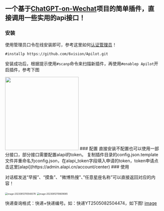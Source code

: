 ## 一个基于[ChatGPT-on-Wechat](https://github.com/zhayujie/chatgpt-on-wechat)项目的简单插件，直接调用一些实用的api接口！

### 安装

使用管理员口令在线安装即可，参考这里如何[认证管理员](https://www.wangpc.cc/aigc/chatgpt-on-wechat_plugin/)！

```
#installp https://github.com/6vision/Apilot.git
```

安装成功后，根据提示使用`#scanp`命令来扫描新插件，再使用`#enablep Apilot`开启插件，参考下图

<img width="240" src="https://cdn.jsdelivr.net/gh/6vision/PicBED@latest/images/2023/08/12/539fddb2344205e137fd5933b1f5f20f-image-20230812111523205-02596d.png" />
### 配置
直接安装不配置也可以使用一部分接口，部分接口需要配置alapi的token。
复制插件目录的config.json.template文件并重命名为config.json，在alapi_token字段填入申请的token，token申请点击这里[alapi](https://admin.alapi.cn/account/center)
### 使用

对话框发送“早报”、“摸鱼”、"微博热搜"、”任意星座名称”可以直接返回对应的内容！

<img src="https://cdn.jsdelivr.net/gh/6vision/PicBED@latest/images/2023/08/12/227e04d5f08800ef62ea2eb080dfa751-image-20230812110548378-6198d9.png" alt="image-20230812110548378" style="zoom:50%;" />

<img src="https://cdn.jsdelivr.net/gh/6vision/PicBED@latest/images/2023/08/12/534b9bc440c8ecf66d059dda793d2c72-image-20230812110609065-91a85e.png" alt="image-20230812110609065" style="zoom:50%;" />

快递查询格式：快递+快递编号。如：快递YT2505082504474，如下图!
[image](https://github.com/6vision/Apilot/assets/38057450/2d2be057-b665-49c7-90ae-931703eab9e6)

